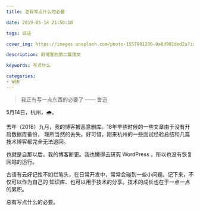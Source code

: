 ```yaml
---
title: 总有写点什么的必要

date: 2019-05-14 21:50:10

tags: 说话

cover_img: https://images.unsplash.com/photo-1557801200-9a8d901ded2a?ixlib=rb-1.2.1&ixid=eyJhcHBfaWQiOjEyMDd9&auto=format&fit=crop&w=1974&q=80

description: 新博客的第二篇博文

keywords: 写点什么

categories: 
- WEB
---
```



> 我正有写一点东西的必要了 —— 鲁迅


5月14日，杭州，🌧。

去年（2018）九月，我的博客被恶意删库。18年早些时候的一些文章由于没有开启数据库备份，
理所当然的丢失。好可惜，刚来杭州的一些面试经验总结和几篇技术博客都完全无法追回。

也就是自那以后，我的博客断更。我也懒得去研究 WordPress 。所以也没有恢复网站的运行。

古语有云好记性不如烂笔头，在日常开发中，常常会碰到一些小问题。记下来，不仅可以作为自己的
知识库、也可以用于技术的分享。技术的成长也在于一点一点的累积。

总有写点什么的必要。



